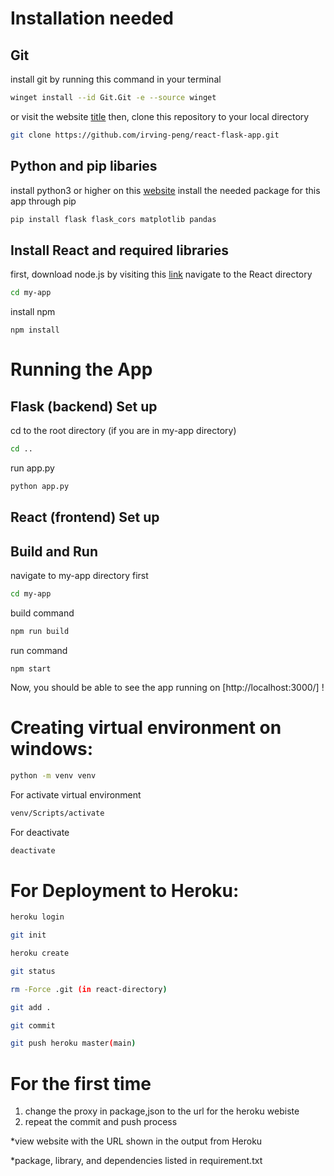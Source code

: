 # Installation needed
## Git
install git by running this command in your terminal
```bash
winget install --id Git.Git -e --source winget
```
or visit the website
[title](https://git-scm.com/download/win)
then, clone this repository to your local directory 
```bash
git clone https://github.com/irving-peng/react-flask-app.git
```
## Python and pip libaries
install python3 or higher on this [website](https://www.python.org/downloads/windows/)
install the needed package for this app through pip
```bash
pip install flask flask_cors matplotlib pandas
```
## Install React and required libraries
first, download node.js by visiting this [link](https://nodejs.org/en/)
navigate to the React directory
```bash
cd my-app
```
install npm
```
npm install
```
# Running the App
## Flask (backend) Set up
cd to the root directory (if you are in my-app directory)
```bash
cd ..
```
run app.py 
```bash
python app.py
```

## React (frontend) Set up

## Build and Run

navigate to my-app directory first
```bash
cd my-app
```

build command

```bash
npm run build
```

run command

```
npm start
```
Now, you should be able to see the app running on [http://localhost:3000/] !

# Creating virtual environment on windows:
```bash
python -m venv venv
```
For activate virtual environment
```bash
venv/Scripts/activate
```
For deactivate
```bash
deactivate
```

# For Deployment to Heroku:
 ```bash
 heroku login
 ```
```bash
git init
```
```bash
heroku create
```
```bash
git status
```
```bash
rm -Force .git (in react-directory)
```
```bash
git add .
```
```bash
git commit
```
```bash
git push heroku master(main)
```

# For the first time    
1. change the proxy in package,json to the url for the heroku webiste
2. repeat the commit and push process


*view website with the URL shown in the output from Heroku

*package, library, and dependencies listed in requirement.txt
